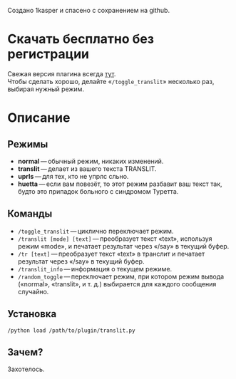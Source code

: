Создано 1kasper и спасено с сохранением на github.

Скачать бесплатно без регистрации
=================================

Свежая версия плагина всегда [тут](https://raw.githubusercontent.com/pouque/best-plugin/master/translit.py).  
Чтобы сделать хорошо, делайте «`/toggle_translit`» несколько раз, выбирая нужный режим.  

Описание
========

Режимы
------

*   **normal** — обычный режим, никаких изменений.
*   **translit** — делает из вашего текста TRANSLIT.
*   **uprls** — для тех, кто не упрлс сльно.
*   **huetta** — если вам повезёт, то этот режим разбавит ваш текст так, будто это припадок больного с синдромом Туретта.

Команды
-------

*   `/toggle_translit` — циклично переключает режим.
*   `/translit [mode] [text]` — преобразует текст «text», используя режим «mode», и печатает результат через «/say» в текущий буфер.
*   `/tr [text]` — преобразует текст «text» в транслит и печатает результат через «/say» в текущий буфер.
*   `/translit_info` — информация о текущем режиме.
*   `/random_toggle` — переключает режим, при котором режим вывода («normal», «translit», и т. д.) выбирается для каждого сообщения случайно.

Установка
---------

`/python load /path/to/plugin/translit.py`

Зачем?
------

Захотелось.
